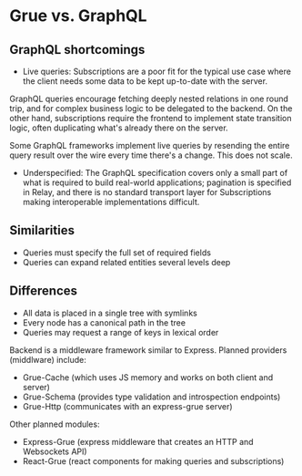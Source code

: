 # Grue vs. GraphQL

## GraphQL shortcomings

- Live queries: Subscriptions are a poor fit for the typical use case where the client needs some data to be kept up-to-date with the server.

GraphQL queries encourage fetching deeply nested relations in one round trip, and for complex business logic to be delegated to the backend. On the other hand, subscriptions require the frontend to implement state transition logic, often duplicating what's already there on the server.

Some GraphQL frameworks implement live queries by resending the entire query result over the wire every time there's a change. This does not scale.

- Underspecified: The GraphQL specification covers only a small part of what is required to build real-world applications; pagination is specified in Relay, and there is no standard transport layer for Subscriptions making interoperable implementations difficult.

## Similarities

- Queries must specify the full set of required fields
- Queries can expand related entities several levels deep

## Differences

- All data is placed in a single tree with symlinks
- Every node has a canonical path in the tree
- Queries may request a range of keys in lexical order


Backend is a middleware framework similar to Express. Planned providers (middlware) include:
- Grue-Cache (which uses JS memory and works on both client and server)
- Grue-Schema (provides type validation and introspection endpoints)
- Grue-Http (communicates with an express-grue server)

Other planned modules:
- Express-Grue (express middleware that creates an HTTP and Websockets API)
- React-Grue (react components for making queries and subscriptions)
